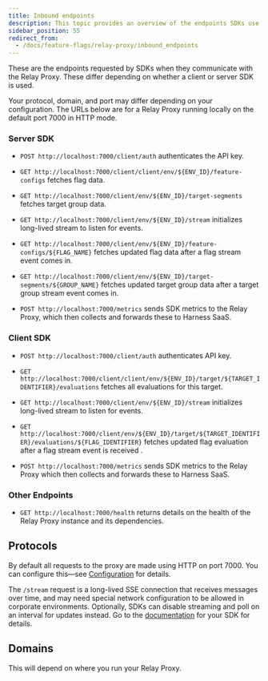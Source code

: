 ```yaml
---
title: Inbound endpoints
description: This topic provides an overview of the endpoints SDKs use when connecting to the Proxy.
sidebar_position: 55
redirect_from:
  - /docs/feature-flags/relay-proxy/inbound_endpoints
---
```


These are the endpoints requested by SDKs when they communicate with the Relay Proxy. These differ depending on whether a client or server SDK is used.

Your protocol, domain, and port may differ depending on your configuration. The URLs below are for a Relay Proxy running locally on the default port 7000 in HTTP mode.

### Server SDK

* `POST http://localhost:7000/client/auth` authenticates the API key.

* `GET http://localhost:7000/client/client/env/${ENV_ID}/feature-configs` fetches flag data.

* `GET http://localhost:7000/client/env/${ENV_ID}/target-segments` fetches target group data. 

* `GET http://localhost:7000/client/env/${ENV_ID}/stream` initializes long-lived stream to listen for events.

* `GET http://localhost:7000/client/env/${ENV_ID}/feature-configs/${FLAG_NAME}` fetches updated flag data after a flag stream event comes in.

* `GET http://localhost:7000/client/env/${ENV_ID}/target-segments/${GROUP_NAME}` fetches updated target group data after a target group stream event comes in.

* `POST http://localhost:7000/metrics` sends SDK metrics to the Relay Proxy, which then collects and forwards these to Harness SaaS.

### Client SDK
* `POST http://localhost:7000/client/auth` authenticates API key.

* `GET http://localhost:7000/client/client/env/${ENV_ID}/target/${TARGET_IDENTIFIER}/evaluations` fetches all evaluations for this target.

* `GET http://localhost:7000/client/env/${ENV_ID}/stream` initializes long-lived stream to listen for events.

* `GET http://localhost:7000/client/env/${ENV_ID}/target/${TARGET_IDENTIFIER}/evaluations/${FLAG_IDENTIFIER}` fetches updated flag evaluation after a flag stream event is received .

* `POST http://localhost:7000/metrics` sends SDK metrics to the Relay Proxy which then collects and forwards these to Harness SaaS.

### Other Endpoints

* `GET http://localhost:7000/health` returns details on the health of the Relay Proxy instance and its dependencies.


## Protocols

By default all requests to the proxy are made using HTTP on port 7000. You can configure this—see [Configuration](/docs/feature-flags/use-ff/relay-proxy/configuration) for details.

The `/stream` request is a long-lived SSE connection that receives messages over time, and may need special network configuration to be allowed in corporate environments. Optionally, SDKs can disable streaming and poll on an interval for updates instead. Go to the [documentation](/docs/category/use-ff-sdks) for your SDK for details.

## Domains
This will depend on where you run your Relay Proxy. 